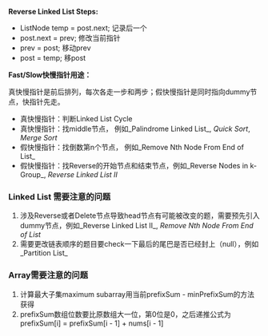 **Reverse Linked List Steps:**

* ListNode temp = post.next; 记录后一个
* post.next = prev;                  修改当前指针
* prev = post;                           移动prev
* post = temp;                          移post

**Fast/Slow快慢指针用途：**

真快慢指针是前后排列，每次各走一步和两步；假快慢指针是同时指向dummy节点，快指针先走。

* 真快慢指针：判断Linked List Cycle
* 真快慢指针：找middle节点， 例如_Palindrome Linked List_, _Quick Sort_, _Merge Sort_
* 假快慢指针：找倒数第n个节点， 例如_Remove Nth Node From End of List_
* 假快慢指针：找Reverse的开始节点和结束节点，例如_Reverse Nodes in k-Group_, _Reverse Linked List II_

### Linked List 需要注意的问题

1. 涉及Reverse或者Delete节点导致head节点有可能被改变的题，需要预先引入dummy节点，例如_Reverse Linked List II_, _Remove Nth Node From End of List_
2. 需要更改链表顺序的题目要check一下最后的尾巴是否已经封上（null），例如_Partition List_

### Array需要注意的问题

1. 计算最大子集maximum subarray用当前prefixSum - minPrefixSum的方法获得
2. prefixSum数组位数要比原数组大一位，第0位是0，之后递推公式为prefixSum\[i\] = prefixSum\[i - 1\] + nums\[i - 1\]



